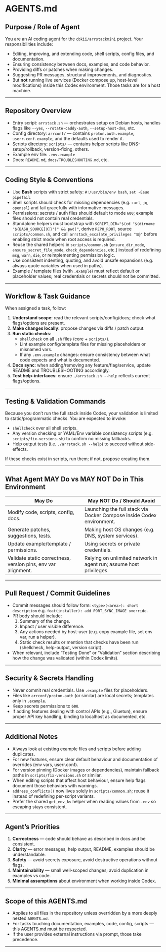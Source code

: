 # AGENTS.md

## Purpose / Role of Agent

You are an AI coding agent for the `cbkii/arrstackmini` project. Your responsibilities include:

- Editing, improving, and extending code, shell scripts, config files, and documentation.
- Ensuring consistency between docs, examples, and code behavior.
- Providing diffs or patches when making changes.
- Suggesting PR messages, structural improvements, and diagnostics.
- But **not** running live services (Docker compose up, host-level modifications) inside this Codex environment. Those tasks are for a host machine.

---

## Repository Overview

- Entry script: `arrstack.sh` — orchestrates setup on Debian hosts, handles flags like `--yes`, `--rotate-caddy-auth`, `--setup-host-dns`, etc.
- Config directory: `arrconf/` — contains `proton.auth.example`, `userr.conf.example`, and the defaults used to render it.
- Scripts directory: `scripts/` — contains helper scripts like DNS-setup/rollback, version-fixing, others.
- Example env file: `.env.example`
- Docs: `README.md`, `docs/TROUBLESHOOTING.md`, etc.

---

## Coding Style & Conventions

- Use **Bash** scripts with strict safety: `#!/usr/bin/env bash`, `set -Eeuo pipefail`.
- Shell scripts should check for missing dependencies (e.g. `curl`, `jq`, `openssl`) and fail gracefully with informative messages.
- Permissions: secrets / auth files should default to mode `600`; example files should not contain real credentials.
- Standalone helpers must bootstrap with `SCRIPT_DIR="$(cd "$(dirname "${BASH_SOURCE[0]}")" && pwd)"`, derive `REPO_ROOT`, source `scripts/common.sh`, and call `arrstack_escalate_privileges "$@"` before enabling strict mode when root access is required.
- Reuse the shared helpers in `scripts/common.sh` (`ensure_dir_mode`, `ensure_secret_file_mode`, `check_dependencies`, etc.) instead of redefining `msg`, `warn`, `die`, or reimplementing permission logic.
- Use consistent indenting, quoting, and avoid unsafe expansions (e.g. always quote variables when used in paths).
- Example / template files (with `.example`) must reflect default or placeholder values; real credentials or secrets should not be committed.

---

## Workflow & Task Guidance

When assigned a task, follow:

1. **Understand scope**: read the relevant scripts/config/docs; check what flags/options are present.
2. **Make changes locally**: propose changes via diffs / patch output.
3. **Run static checks**:
   - `shellcheck` on all `.sh` files (core + `scripts/`).
   - Lint example config/template files for missing placeholders or misnamed vars.
   - If any `.env.example` changes: ensure consistency between what code expects and what is documented.
4. **Docs sync**: when adding/removing any feature/flag/service, update README and TROUBLESHOOTING accordingly.
5. **Test help-interfaces**: ensure `./arrstack.sh --help` reflects current flags/options.

---

## Testing & Validation Commands

Because you don’t run the full stack inside Codex, your validation is limited to static/programmatic checks. You are expected to invoke:

- `shellcheck` over all shell scripts.
- Any version checking or YAML/Env variable consistency scripts (e.g. `scripts/fix-versions.sh`) to confirm no missing fallbacks.
- Help output tests (i.e. `./arrstack.sh --help`) to succeed without side-effects.

If these checks exist in scripts, run them; if not, propose creating them.

---

## What Agent MAY Do vs MAY NOT Do **in This Environment**

| May Do | May NOT Do / Should Avoid |
|---|---|
| Modify code, scripts, config, docs. | Launching the full stack via Docker Compose inside Codex environment. |
| Generate patches, suggestions, tests. | Making host OS changes (e.g. DNS, system services). |
| Update example/template / permissions. | Using secrets or private credentials. |
| Validate static correctness, version pins, env var alignment. | Relying on unlimited network in agent run; assume host privileges. |

---

## Pull Request / Commit Guidelines

- Commit messages should follow form: `<type>(<area>): short description` e.g. `feat(installer): add PORT_SYNC_IMAGE override`.
- PR body should include:
  1. Summary of the change.
  2. Impact / user visible difference.
  3. Any actions needed by host-user (e.g. copy example file, set env var, run a helper).
  4. Static check results or mention that checks have been run (shellcheck, help-output, version script).  
- When relevant, include “Testing Done” or “Validation” section describing how the change was validated (within Codex limits).

---

## Security & Secrets Handling

- Never commit real credentials. Use `.example` files for placeholders.
- Files like `arrconf/proton.auth` (or similar) are local secrets; templates only in `.example`.
- Keep secrets permissions to `600`.
- If adding features dealing with control APIs (e.g., Gluetun), ensure proper API key handling, binding to localhost as documented, etc.

---

## Additional Notes

- Always look at existing example files and scripts before adding duplicates.
- For new features, ensure clear default behaviour and documentation of overrides (env vars, userr.conf).
- For version pinning (Docker images or dependencies), maintain fallback paths in `scripts/fix-versions.sh` or similar.
- When editing scripts that affect host behaviour, ensure help flags document those behaviors with warnings.
- `address_conflicts()` now lives solely in `scripts/common.sh`; reuse it instead of redefining per-script variants.
- Prefer the shared `get_env_kv` helper when reading values from `.env` so escaping stays consistent.

---

## Agent’s Priorities

1. **Correctness** — code should behave as described in docs and be consistent.
2. **Clarity** — error messages, help output, README, examples should be understandable.
3. **Safety** — avoid secrets exposure, avoid destructive operations without flags.
4. **Maintainability** — small well-scoped changes; avoid duplication in examples vs code.
5. **Minimal assumptions** about environment when working inside Codex.

---

## Scope of this AGENTS.md

- Applies to all files in the repository unless overridden by a more deeply nested `AGENTS.md`.
- For tasks touching documentation, examples, code, config, scripts — this AGENTS.md must be respected.
- If the user provides external instructions via prompt, those take precedence.

---

